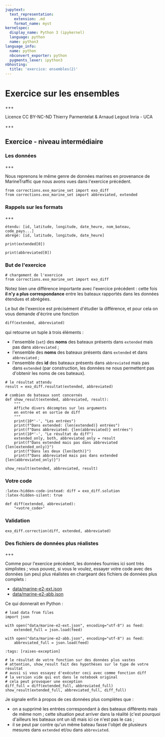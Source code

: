 ```yaml
---
jupytext:
  text_representation:
    extension: .md
    format_name: myst
kernelspec:
  display_name: Python 3 (ipykernel)
  language: python
  name: python3
language_info:
  name: python
  nbconvert_exporter: python
  pygments_lexer: ipython3
nbhosting:
  title: 'exercice: ensembles(2)'
---
```


# Exercice sur les ensembles

+++

<div class="licence">
<span>Licence CC BY-NC-ND</span>
<span>Thierry Parmentelat &amp; Arnaud Legout</span>
<span>Inria - UCA</span>
</div>

+++

## Exercice - niveau intermédiaire

### Les données

+++

Nous reprenons le même genre de données marines en provenance de MarineTraffic que nous avons vues dans l'exercice précédent.

```{code-cell} ipython3
from corrections.exo_marine_set import exo_diff
from corrections.exo_marine_set import abbreviated, extended
```

### Rappels sur les formats

+++

    étendu: [id, latitude, longitude, date_heure, nom_bateau, code_pays...]
    abrégé: [id, latitude, longitude, date_heure]

```{code-cell} ipython3
print(extended[0])
```

```{code-cell} ipython3
print(abbreviated[0])
```

### But de l'exercice

```{code-cell} ipython3
# chargement de l'exercice
from corrections.exo_marine_set import exo_diff
```

Notez bien une différence importante avec l'exercice précédent : cette fois **il n'y a plus correspondance** entre les bateaux rapportés dans les données étendues et abrégées.

Le but de l'exercice est précisément d'étudier la différence, et pour cela on vous demande d'écrire une fonction

```python
diff(extended, abbreviated)
```

qui retourne un tuple à trois éléments :

* l'ensemble (`set`) des **noms** des bateaux présents dans `extended` mais pas dans `abbreviated` ;
* l'ensemble des **noms** des bateaux présents dans `extended` et dans `abbreviated` ;
* l'ensemble des **id** des bateaux présents dans `abbreviated` mais pas dans `extended` (par construction, les données ne nous permettent pas d'obtenir les noms de ces bateaux).

```{code-cell} ipython3
# le résultat attendu
result = exo_diff.resultat(extended, abbreviated)

# combien de bateaux sont concernés
def show_result(extended, abbreviated, result):
    """
    Affiche divers décomptes sur les arguments
    en entrée et en sortie de diff
    """
    print(10*'-', "Les entrées")
    print(f"Dans extended: {len(extended)} entrées")
    print(f"Dans abbreviated: {len(abbreviated)} entrées")
    print(10*'-', "Le résultat du diff")
    extended_only, both, abbreviated_only = result
    print(f"Dans extended mais pas dans abbreviated {len(extended_only)}")
    print(f"Dans les deux {len(both)}")
    print(f"Dans abbreviated mais pas dans extended {len(abbreviated_only)}")

show_result(extended, abbreviated, result)
```

### Votre code

```{code-cell} ipython3
:latex-hidden-code-instead: diff = exo_diff.solution
:latex-hidden-silent: true

def diff(extended, abbreviated):
    "<votre_code>"
```

### Validation

```{code-cell} ipython3
exo_diff.correction(diff, extended, abbreviated)
```

### Des fichiers de données plus réalistes

+++

Comme pour l'exercice précédent, les données fournies ici sont très simplistes ; vous pouvez, si vous le voulez, essayer votre code avec des données (un peu) plus réalistes en chargeant des fichiers de données plus complets :

* [data/marine-e2-ext.json](data/marine-e2-ext.json)
* [data/marine-e2-abb.json](data/marine-e2-abb.json)

Ce qui donnerait en Python :

```{code-cell} ipython3
# load data from files
import json

with open("data/marine-e2-ext.json", encoding="utf-8") as feed:
    extended_full = json.load(feed)

with open("data/marine-e2-abb.json", encoding="utf-8") as feed:
    abbreviated_full = json.load(feed)
```

```{code-cell} ipython3
:tags: [raises-exception]

# le résultat de votre fonction sur des données plus vastes
# attention, show_result fait des hypothèses sur le type de votre résultat
# aussi si vous essayez d'exécuter ceci avec comme fonction diff
# la version vide qui est dans le notebook original
# cela peut provoquer une exception
diff_full = diff(extended_full, abbreviated_full)
show_result(extended_full, abbreviated_full, diff_full)
```

Je signale enfin à propos de ces données plus complètes que :

* on a supprimé les entrées correspondant à des bateaux différents mais de même nom ; cette situation peut arriver dans la réalité (c'est pourquoi d'ailleurs les bateaux ont un *id*) mais ici ce n'est pas le cas ;
* il se peut par contre qu'un même bateau fasse l'objet de plusieurs mesures dans `extended` et/ou dans `abbreviated`.
